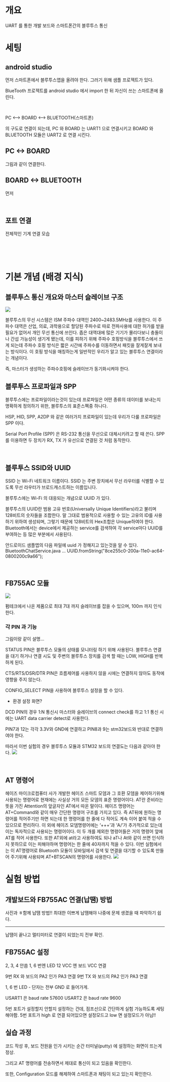 # 개요
UART 를 통한 개발 보드와 스마트폰간의 블루투스 통신 
  
# 세팅


## android studio

먼저 스마트폰에서 블루투스앱을 올려야 한다. 그러기 위해 샘플 프로젝트가 있다.

BlueTooth 프로젝트를 android studio 에서 import 한 뒤 자신이 쓰는 스마트폰에 올린다.

<br>


PC <--> BOARD <--> BLUETOOTH(스마트폰)

의 구도로 연결이 되는데, PC 와 BOARD 는 UART1 으로 연결시키고 BOARD 와 BLUETOOTH 모듈은 UART2 로 연결 시킨다.


## PC <-> BOARD

그림과 같이 연결한다.

## BOARD <-> BLUETOOTH 

먼저 




<br>


## 포트 연결

전체적인 기계 연결 모습

<br>
<br>
<br>

# 기본 개념 (배경 지식)

## 블루투스 통신 개요와 마스터 슬레이브 구조

![](../images/pre_exp/masterslave.png)

블루투스의 무선 시스템은 ISM 주파수 대역인 2400~2483.5MHz를 사용한다. 이 주파수 대역은 산업, 의료, 과학용으로 할당된 주파수로 따로 전파사용에 대한 허가를 받을 필요가 
없어서 개인 무선 통신에 쓰인다.
좁은 대역대에 많은 기기가 몰리다보니 충돌이나 간섭 가능성이 생기게 됐는데, 이를 피하기 위해 주파수 호핑방식을 블루투스에서 쓰게 되는데 
주파수 호핑 방식은 짧은 시간에 주파수를 이동하면서 패킷을 잘게잘게 보내는 방식이다. 이 호핑 방식을 매칭하는게 일반적인 우리가 알고 있는 블루투스 연결이라는 개념이다.

즉, 마스터가 생성하는 주파수호핑에 슬레이브가 동기화시켜야 한다. 


## 블루투스 프로파일과 SPP

블루투스에는 프로파일이라는것이 있는데 프로파일은 어떤 종류의 데이터를 보내는지 명확하게 정의하기 위한,
블루투스의 표준스펙중 하나다.

HSP, HID, SPP, A2DP 와 같은 여러가지 프로파일이 있는데 우리가 다룰 프로파일은 SPP 이다.


Serial Port Profile (SPP) 은 RS-232 통신을 무선으로 대체시키려고 할 때 쓴다.
SPP 를 이용하면 두 장치가 RX, TX 가 유선으로 연결된 것 처럼 동작한다.  

<br>

## 블루투스 SSID와 UUID

SSID 는 Wi-Fi 네트워크 이름이다.
SSID 는 주변 장치에서 무선 라우터를 식별할 수 있도록 무선 라우터가 브로드캐스트하는 이름입니다.

블루투스에는 Wi-Fi 의 대응되는 개념으로 UUID 가 있다.  

블루투스의 UUID란 범용 고유 번호(Universally Unique Identifiers)라고 불리며 128비트의 숫자들을 조합한다. 
말 그대로 범용적으로 사용할 수 있는 고유의 ID를 사용하기 위하여 생성되며, 그렇기 때문에 128비트의 Hex조합은 
Unique하여야 한다. 
Bluetooth에서는 device에서 제공하는 service를 검색하여 각 service마다 UUID를 부여하는 등 많은 부분에서 사용된다.


안드로이드 샘플앱의 다음 파일에 uuid 가 정해지고 있는것을 알 수 있다.
BluetoothChatService.java ... UUID.fromString("8ce255c0-200a-11e0-ac64-0800200c9a66");


<br>

## FB755AC 모듈 

![](../images/pre_exp/FB755AC_spec3.jpg) 

펌테크에서 나온 제품으로 최대 7대 까지 슬레이브를 잡을 수 있으며, 100m 까지 인식 한다. 


### 각 PIN 과 기능

그림이랑 같이 설명...

STATUS PIN은 블루투스 모듈의 상태를 모니터링 하기 위해 사용된다.
블루투스 연결을 대기 하거나 연결 시도 및 주변의 블루투스 장치를 검색 할 때는 LOW, HIGH를 반복하게 된다.

CTS/RTS/DSR/DTR PIN은 흐름제어를 사용하지 않을 시에는 연결하지 않아도 동작에 영향을 주지 않는다.

CONFIG_SELECT PIN을 사용하여 블루투스 설정을 할 수 있다.
* 환경 설정 화면?

DCD PIN의 경우 1:N 통신시 마스터와 슬레이브의 connect check를 하고 1:1 통신 시에는 UART data carrier detect로 사용한다.

PIN7과 12는 각각 3.3V와 GND에 연결하고 PIN8과 9는 stm32보드와 반대로 연결하여야 한다.

따라서 이번 실험의 경우 블루투스 모듈과 STM32 보드의 연결도는 다음과 같아야 한다.
![](../images/pre_exp/nflowcont.PNG)



<br>

## AT 명령어

헤이즈 마이크로컴퓨터 사가 개발한 헤이즈 스마트 모뎀과 그 호환 모뎀을 제어하기위해 사용되는 명령어로 현재에는 사실상 거의 모든 모뎀의 표준 명령어이다. 
AT란 준비라는 뜻을 가진 Attention의 앞글자인 AT에서 따온 말이다. 
헤이즈 명령어는 AT+Command와 같이 매우 간단한 명령어 구조를 가지고 있다. 
즉 AT뒤에 원하는 명령어를 적어주기만 하면 되는데 한 명령어를 한 줄에 다 적어도 계속 이어 붙여 적을 수 있으므로 편리하다.
이 외에 헤이즈 모뎀명령어에는 ‘+++’과 ‘A/’가 추가적으로 있는데 이는 독자적으로 사용되는 명령어이다.
이 두 개를 제외한 명령어들은 거의 명령어 앞에 AT를 적어 사용한다. 
또한 AT외에 at라고 사용하여도 되나 aT나 At와 같이 쓰면 인식하지 못하므로 이는 피해야하며 명령어는 한 줄에 40자까지 적을 수 있다.
이번 실험에서는 이 AT명령어로 Bluetooth 모듈이 모바일에서 검색 및 연결을 대기할 수 있도록 만들어 주기위해 사용되며 AT+BTSCAN의 명령어를 사용한다.
![](../images/pre_exp/btscan.PNG)


# 실험 방법

## 개발보드와 FB755AC 연결(납땜) 방법


사진과 ㅎ함께 납땜 방법!!
최대한 이쁘게 납땜해야 나중에 문제 생겼을 때 파악하기 쉽다.

-------------

납땜이 끝나고 멀티미터로 연결이 되었는지 전부 확인.

## FB755AC 설정

2, 3, 4 안씀
1, 6 번엔 LED
12 VCC 엔 보드 VCC 연결

9번 RX 와 보드의 PA2 인가 PA3 연결
9번 TX 와 보드의 PA2 인가 PA3 연결

1, 6 번 LED - 단자는 전부 GND 로 들어가게.


USART1 은 baud rate 57600 
USART2 은 baud rate 9600

5번 포트가 설정할지 안할지 설정하는 건데, 점프선으로 간단하게 실험 가능하도록 세팅 해야함.
5번 포트가 high 로 연결 되어있으면 설정모드고 low 면 설정모드가 아님!!  



## 실습 과정

코드 작성 후, 보드 전원을 인가 시키는 순간 터미널(putty) 에 설정하는 화면이 뜨는게 정상.

그리고 AT 명령어를 전송하면서 제대로 통신이 되고 있음을 확인한다.

또한, Configuration 모드를 해제하여 스마트폰과 채팅이 되고 있는지 확인한다.  

